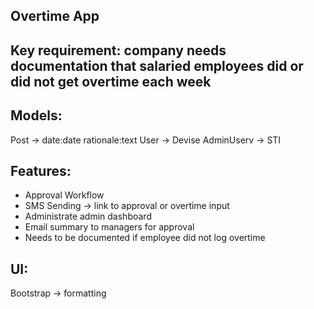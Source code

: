 ## Overtime App

## Key requirement: company needs documentation that  salaried employees did or did not get overtime each week

## Models:
Post -> date:date rationale:text
User -> Devise
AdminUserv -> STI

## Features:
- Approval Workflow
- SMS Sending -> link to approval or overtime input
- Administrate admin dashboard
- Email summary to managers for approval
- Needs to be documented if employee did not log overtime

## UI:
Bootstrap -> formatting
